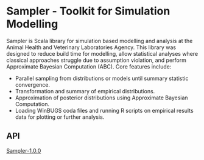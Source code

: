 Sampler - Toolkit for Simulation Modelling
==========================================

Sampler is Scala library for simulation based modelling and analysis at the Animal Health and Veterinary Laboratories Agency. This library was designed to 
reduce build time for modelling, allow statistical analyses where classical  approaches struggle due to assumption violation, and perform Approximate
Bayesian Computation (ABC). Core features include:
* Parallel sampling from distributions or models until summary statistic convergence.
* Transformation and summary of empirical distributions.
* Approximation of posterior distributions using Approximate Bayesian Computation.
* Loading WinBUGS coda files and running R scripts on empirical results data for plotting or further analysis.

API
---

[Sampler-1.0.0](http://tearne.github.io/Sampler)